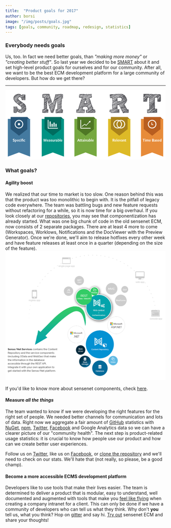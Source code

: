 ```yaml
---
title:  "Product goals for 2017"
author: borsi
image: "/img/posts/goals.jpg"
tags: [goals, community, roadmap, redesign, statistics]
---
```

### Everybody needs goals ###

Us, too. In fact we need better goals, than *"making more money"* or *"creating better stuff"*. So last year we decided to be [SMART][bb699076] about it and set high-level product goals for ourselves and for our community. After all, we want to be the best ECM development platform for a large community of developers. But how do we get there?

---

![Smart goals](/img/posts/SMART-goals.png)

  [bb699076]: https://en.wikipedia.org/wiki/SMART_criteria "SMART goals"

### What goals?
#### Agility boost
We realized that our time to market is too slow. One reason behind this was that the product was too monolithic to begin with. It is the pitfall of legacy code everywhere. The team was battling bugs and new feature requests without refactoring for a while, so it is now time for a big overhaul.
If you look closely at our [repositories][ce0fc2d5], you may see that componentization has already started. What was one big chunk of code in the old sensenet ECM, now consists of 2 separate packages. There are at least 4 more to come (Workspaces, Worklows, Notifications and the DocViewer with the Preview Generator). Once we're done, we'll aim to release hotfixes every other week and have feature releases at least once in a quarter (depending on the size of the feature).
![Sensenet Components](https://github.com/SenseNet/sn-resources/raw/master/images/sn-components/sn-components_services.png)

  [ce0fc2d5]: https://github.com/SenseNet/ "Sensenet"

If you'd like to know more about sensenet components, check [here][36459043].

  [36459043]: http://community.sensenet.com/docs/sensenet-components/ "sensenet ECM components"

#### Measure *all the things*
The team wanted to know if we were developing the right features for the right set of people. We needed better channels for communication and lots of data. Right now we aggregate a fair amount of [GitHub][bebd2231] statistics with [NuGet][80c6156c], [npm][ffdb2e87], [Twitter][0c3b4e3a], [Facebook][b175e3d7] and Google Analytics data so we can have a clearer picture of our "community health". The next step is product-related usage statistics: it is crucial to know how people use our product and how can we create better user experiences.

  [bebd2231]: https://github.com/SenseNet/sensenet "sensenet Github"
  [80c6156c]: nuget.org/profiles/sensenet "sensenet Nuget"
  [ffdb2e87]: https://www.npmjs.com/org/sensenet "sensenet on npm"
  [0c3b4e3a]: https://twitter.com/sensenet "Twitter"
  [b175e3d7]: https://www.facebook.com/sensenetcms/ "sensenet on Facebook"

Follow us on [Twitter][0c3b4e3a], like us on [Facebook][b175e3d7], or [clone the repository][bebd2231] and we'll need to check on our stats. We'll hate that (not really, so please, be a good champ).

#### Become a more accessible ECMS development platform
Developers like to use tools that make their lives easier. The team is determined to deliver a product that is modular, easy to understand, well documented and augmented with tools that make you [feel like flying][2fc61619] when creating a company intranet for a client. This can only be done if we have a community of developers who can tell us what they think. Why don't **you** tell us, what you think? Hop on [gitter][71fe2b44] and say hi. [Try out][f482c883] sensenet ECM and share your thoughts!

  [71fe2b44]: https://gitter.im/SenseNet/sensenet "Sensenet Gitter Channel"
  [f482c883]: https://www.sensenet.com/try-it "Try sensenet ECM"
  [2fc61619]: https://xkcd.com/353/ "Import antigravity"
